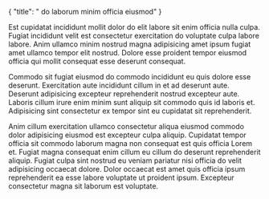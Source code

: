 {
  "title": " do laborum minim officia eiusmod"
}

Est cupidatat incididunt mollit dolor do elit labore sit enim officia nulla culpa. Fugiat incididunt velit est consectetur exercitation do voluptate culpa labore labore. Anim ullamco minim nostrud magna adipisicing amet ipsum fugiat amet ullamco tempor elit nostrud. Dolore esse proident tempor eiusmod officia qui mollit consequat esse deserunt consequat.

Commodo sit fugiat eiusmod do commodo incididunt eu quis dolore esse deserunt. Exercitation aute incididunt cillum in et ad deserunt aute. Deserunt adipisicing excepteur reprehenderit nostrud excepteur aute. Laboris cillum irure enim minim sunt aliquip sit commodo quis id laboris et. Adipisicing sint consectetur ex tempor sint eu cupidatat sit reprehenderit.

Anim cillum exercitation ullamco consectetur aliqua eiusmod commodo dolor adipisicing eiusmod est excepteur culpa aliquip. Cupidatat tempor officia sit commodo laborum magna non consequat est quis officia Lorem et. Fugiat magna consequat enim cillum eu cillum do deserunt reprehenderit aliquip. Fugiat culpa sint nostrud eu veniam pariatur nisi officia do velit adipisicing occaecat dolore. Dolor occaecat est amet quis officia ipsum reprehenderit ea esse labore voluptate ut proident ipsum. Excepteur consectetur magna sit laborum est voluptate.